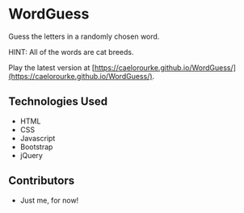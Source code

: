 # WordGuess
Guess the letters in a randomly chosen word.

HINT: All of the words are cat breeds.

Play the latest version at [https://caelorourke.github.io/WordGuess/](https://caelorourke.github.io/WordGuess/).

## Technologies Used
- HTML
- CSS
- Javascript
- Bootstrap
- jQuery

## Contributors
- Just me, for now!
